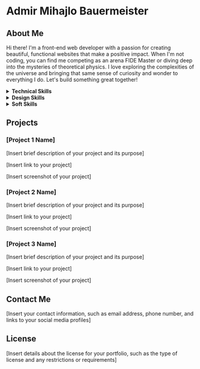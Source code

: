 # Admir Mihajlo Bauermeister

## About Me

Hi there! I'm a front-end web developer with a passion for creating beautiful, functional websites that make a positive impact. When I'm not coding, you can find me competing as an arena FIDE Master or diving deep into the mysteries of theoretical physics. I love exploring the complexities of the universe and bringing that same sense of curiosity and wonder to everything I do. Let's build something great together!

<details>
<summary><strong>Technical Skills</strong></summary>

- HTML5
- CSS3
- JavaScript
- React
- Git
- GitHub

</details>

<details>
<summary><strong>Design Skills</strong></summary>

- UI/UX design
- Prototyping
- Adobe Photoshop

</details>

<details>
<summary><strong>Soft Skills</strong></summary>

- Problem-solving
- Communication
- Time management
- Teamwork
- Creativity
- Leadership
- Adaptability

</details>

## Projects

### [Project 1 Name]

[Insert brief description of your project and its purpose]

[Insert link to your project]

[Insert screenshot of your project]

### [Project 2 Name]

[Insert brief description of your project and its purpose]

[Insert link to your project]

[Insert screenshot of your project]

### [Project 3 Name]

[Insert brief description of your project and its purpose]

[Insert link to your project]

[Insert screenshot of your project]

## Contact Me

[Insert your contact information, such as email address, phone number, and links to your social media profiles]

## License

[Insert details about the license for your portfolio, such as the type of license and any restrictions or requirements]
